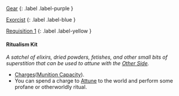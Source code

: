 
[Gear](Game/Gear-List)
{: .label .label-purple }

[Exorcist](Game/Blocks/Exorcist)
{: .label .label-blue }

[Requisition 1](Game/Deployment#Requisition)
{: .label .label-yellow }
#### Ritualism Kit
*A satchel of elixirs, dried powders, fetishes, and other small bits of superstition that can be used to attune with the [Other Side](Game/Terms-And-Jargon#Other%20Side).*
* [Charges](Game/Core/Gear#Charges)([Munition Capacity](Game/Additional-Attributes#Munition%20Capacity)).
* You can spend a charge to [Attune](Game/Core/Spirit#Attunement) to the world and perform some profane or otherworldly ritual.
